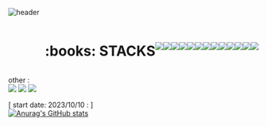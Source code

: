 ![header](https://capsule-render.vercel.app/api?type=waving&color=gradient&text=JunDeve&fontSize=40&desc=&fontAlign=85&fontAlignY=35)

<div style="display: flex; justify-content: flex-end; align-items: center;">
    <div style="display: flex; align-items: center;">
        <h1 style="font-size: 2em;">:books: STACKS</h1>
    </div>
    <!-- <img src="https://img.shields.io/badge/표시할이름-색상?style=for-the-badge&logo=기술스택아이콘&logoColor=white"> -->
    <div style="display: flex; justify-content: flex-end;">
      <img src="https://img.shields.io/badge/Java-007396?style=for-the-badge&logo=OpenJDK&logoColor=white"/>
      <img src="https://img.shields.io/badge/javascript-F7DF1E?style=for-the-badge&logo=javascript&logoColor=white">
      <img src="https://img.shields.io/badge/react-61DAFB?style=for-the-badge&logo=react&logoColor=white">
      <img src="https://img.shields.io/badge/nodedotjs-339933?style=for-the-badge&logo=nodedotjs&logoColor=white">
      <img src="https://img.shields.io/badge/apachetomcat-F8DC75?style=for-the-badge&logo=apachetomcat&logoColor=white">
      <img src="https://img.shields.io/badge/androidstudio-3DDC84?style=for-the-badge&logo=androidstudio&logoColor=white">
      <img src="https://img.shields.io/badge/oracle-F80000?style=for-the-badge&logo=oracle&logoColor=white">
      <img src="https://img.shields.io/badge/firebase-FFCA28?style=for-the-badge&logo=firebase&logoColor=white">
      <img src="https://img.shields.io/badge/mysql-4479A1?style=for-the-badge&logo=mysql&logoColor=white">
      <img src="https://img.shields.io/badge/mariadb-003545?style=for-the-badge&logo=mariadb&logoColor=white">
      <img src="https://img.shields.io/badge/mongodb-47A248?style=for-the-badge&logo=mongodb&logoColor=white">
      <img src="https://img.shields.io/badge/github-181717?style=for-the-badge&logo=github&logoColor=white">
      <img src="https://img.shields.io/badge/git-F05032?style=for-the-badge&logo=git&logoColor=white">
    </div>
</div>
    
other : <br>
<img src="https://img.shields.io/badge/photoshop-31A8FF?style=for-the-badge&logo=adobephotoshop&logoColor=white">
<img src="https://img.shields.io/badge/premierepro-9999FF?style=for-the-badge&logo=adobepremierepro&logoColor=white">
<img src="https://img.shields.io/badge/aftereffects-9999FF?style=for-the-badge&logo=adobeaftereffects&logoColor=white">

[ start date: 2023/10/10 : ]<br>
[![Anurag's GitHub stats](https://github-readme-stats.vercel.app/api?username=JunDeve)](https://github.com/anuraghazra/github-readme-stats)
